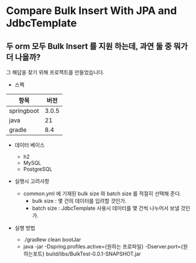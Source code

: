 # Compare Bulk Insert With JPA and JdbcTemplate

## 두 orm 모두 Bulk Insert 를 지원 하는데, 과연 둘 중 뭐가 더 나을까?

그 해답을 찾기 위해 프로젝트를 만들었습니다.
<br/>

- 스펙

| 항목         | 버전    |
|------------|-------|
| springboot | 3.0.5 |
| java       | 21    |
| gradle     | 8.4   |

- 데이터 베이스 
  - h2
  - MySQL
  - PostgreSQL

- 실행시 고려사항
  - common.yml 에 기재된 bulk size 와 batch size 를 적절히 선택해 준다.
    - bulk size : 몇 건의 데이터를 입려할 것인가.
    - batch size : JdbcTemplate 사용시 데이터를 몇 건씩 나누어서 보낼 것인가.
- 실행 방법
  - ./gradlew clean bootJar
  - java -jar -Dspring.profiles.active={원하는 프로파일} -Dserver.port={원하는포트}  build/libs/BulkTest-0.0.1-SNAPSHOT.jar 